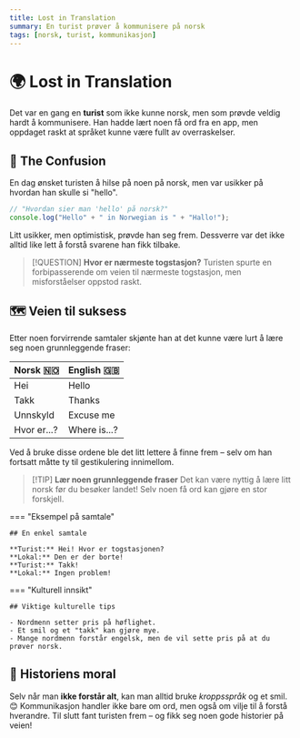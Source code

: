 ```yaml
---
title: Lost in Translation
summary: En turist prøver å kommunisere på norsk
tags: [norsk, turist, kommunikasjon]
---
```


# 🌍 Lost in Translation

Det var en gang en **turist** som ikke kunne norsk, men som prøvde veldig hardt å kommunisere. Han hadde lært noen få
ord fra en app, men oppdaget raskt at språket kunne være fullt av overraskelser.

## 📌 The Confusion

En dag ønsket turisten å hilse på noen på norsk, men var usikker på hvordan han skulle si "hello".

```js
// "Hvordan sier man 'hello' på norsk?"
console.log("Hello" + " in Norwegian is " + "Hallo!");
```

Litt usikker, men optimistisk, prøvde han seg frem. Dessverre var det ikke alltid like lett å forstå svarene han fikk
tilbake.

> [!QUESTION] **Hvor er nærmeste togstasjon?**
> Turisten spurte en forbipasserende om veien til nærmeste togstasjon, men misforståelser oppstod raskt.

## 🗺️ Veien til suksess

Etter noen forvirrende samtaler skjønte han at det kunne være lurt å lære seg noen grunnleggende fraser:

| Norsk 🇳🇴  | English 🇬🇧 |
|-------------|--------------|
| Hei         | Hello        |
| Takk        | Thanks       |
| Unnskyld    | Excuse me    |
| Hvor er...? | Where is...? |

Ved å bruke disse ordene ble det litt lettere å finne frem – selv om han fortsatt måtte ty til gestikulering innimellom.

> [!TIP] **Lær noen grunnleggende fraser**
> Det kan være nyttig å lære litt norsk før du besøker landet! Selv noen få ord kan gjøre en stor forskjell.

=== "Eksempel på samtale"

    ## En enkel samtale

    **Turist:** Hei! Hvor er togstasjonen?  
    **Lokal:** Den er der borte!  
    **Turist:** Takk!  
    **Lokal:** Ingen problem!

=== "Kulturell innsikt"

    ## Viktige kulturelle tips

    - Nordmenn setter pris på høflighet.
    - Et smil og et "takk" kan gjøre mye.
    - Mange nordmenn forstår engelsk, men de vil sette pris på at du prøver norsk.

## 🚀 Historiens moral

Selv når man **ikke forstår alt**, kan man alltid bruke *kroppsspråk* og et smil. 😊 Kommunikasjon handler ikke bare om
ord, men også om vilje til å forstå hverandre. Til slutt fant turisten frem – og fikk seg noen gode historier på veien!